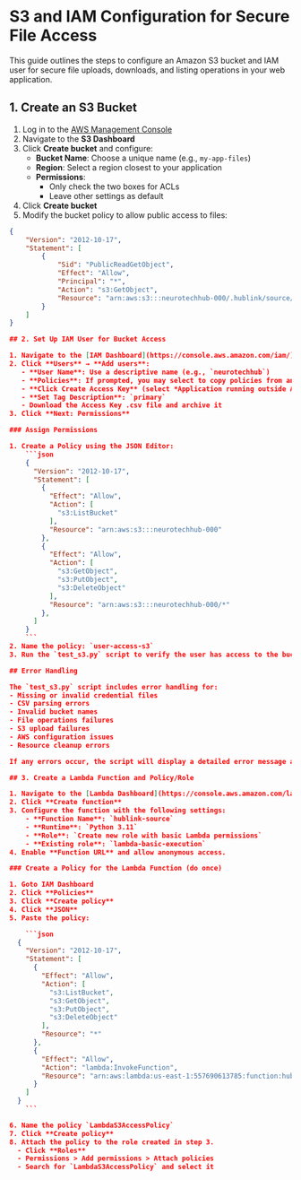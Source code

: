 # S3 and IAM Configuration for Secure File Access

This guide outlines the steps to configure an Amazon S3 bucket and IAM user for secure file uploads, downloads, and listing operations in your web application.

## 1. Create an S3 Bucket

1. Log in to the [AWS Management Console](https://aws.amazon.com/console/)
2. Navigate to the **S3 Dashboard**
3. Click **Create bucket** and configure:
   - **Bucket Name**: Choose a unique name (e.g., `my-app-files`)
   - **Region**: Select a region closest to your application
   - **Permissions**:  
     - Only check the two boxes for ACLs
     - Leave other settings as default
4. Click **Create bucket**
5. Modify the bucket policy to allow public access to files:
``` json
{
    "Version": "2012-10-17",
    "Statement": [
        {
            "Sid": "PublicReadGetObject",
            "Effect": "Allow",
            "Principal": "*",
            "Action": "s3:GetObject",
            "Resource": "arn:aws:s3:::neurotechhub-000/.hublink/source/*"
        }
    ]
}

## 2. Set Up IAM User for Bucket Access

1. Navigate to the [IAM Dashboard](https://console.aws.amazon.com/iam/)
2. Click **Users** → **Add users**:
   - **User Name**: Use a descriptive name (e.g., `neurotechhub`)
   - **Policies**: If prompted, you may select to copy policies from an existing user and modify them.
   - **Click Create Access Key** (select *Application running outside AWS*)
   - **Set Tag Description**: `primary`
   - Download the Access Key .csv file and archive it
3. Click **Next: Permissions**

### Assign Permissions

1. Create a Policy using the JSON Editor:
    ```json
    {
      "Version": "2012-10-17",
      "Statement": [
        {
          "Effect": "Allow",
          "Action": [
            "s3:ListBucket"
          ],
          "Resource": "arn:aws:s3:::neurotechhub-000"
        },
        {
          "Effect": "Allow",
          "Action": [
            "s3:GetObject",
            "s3:PutObject",
            "s3:DeleteObject"
          ],
          "Resource": "arn:aws:s3:::neurotechhub-000/*"
        },
      ]
    }
    ```
2. Name the policy: `user-access-s3`
3. Run the `test_s3.py` script to verify the user has access to the bucket

## Error Handling

The `test_s3.py` script includes error handling for:
- Missing or invalid credential files
- CSV parsing errors
- Invalid bucket names
- File operations failures
- S3 upload failures
- AWS configuration issues
- Resource cleanup errors

If any errors occur, the script will display a detailed error message and exit with status code 1.

## 3. Create a Lambda Function and Policy/Role

1. Navigate to the [Lambda Dashboard](https://console.aws.amazon.com/lambda/home)
2. Click **Create function**
3. Configure the function with the following settings:
    - **Function Name**: `hublink-source`
    - **Runtime**: `Python 3.11`
    - **Role**: `Create new role with basic Lambda permissions`
    - **Existing role**: `lambda-basic-execution`
4. Enable **Function URL** and allow anonymous access.

### Create a Policy for the Lambda Function (do once)

1. Goto IAM Dashboard
2. Click **Policies**
3. Click **Create policy**
4. Click **JSON**
5. Paste the policy:

    ```json
  {
    "Version": "2012-10-17",
    "Statement": [
      {
        "Effect": "Allow",
        "Action": [
          "s3:ListBucket",
          "s3:GetObject",
          "s3:PutObject",
          "s3:DeleteObject"
        ],
        "Resource": "*"
      },
      {
        "Effect": "Allow",
        "Action": "lambda:InvokeFunction",
        "Resource": "arn:aws:lambda:us-east-1:557690613785:function:hublink-source"
      }
    ]
  }
    ```

6. Name the policy `LambdaS3AccessPolicy`
7. Click **Create policy**
8. Attach the policy to the role created in step 3.
  - Click **Roles**
  - Permissions > Add permissions > Attach policies
  - Search for `LambdaS3AccessPolicy` and select it
  